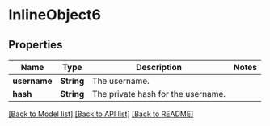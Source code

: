 # InlineObject6

## Properties

Name | Type | Description | Notes
------------ | ------------- | ------------- | -------------
**username** | **String** | The username. | 
**hash** | **String** | The private hash for the username. | 

[[Back to Model list]](../README.md#documentation-for-models) [[Back to API list]](../README.md#documentation-for-api-endpoints) [[Back to README]](../README.md)


